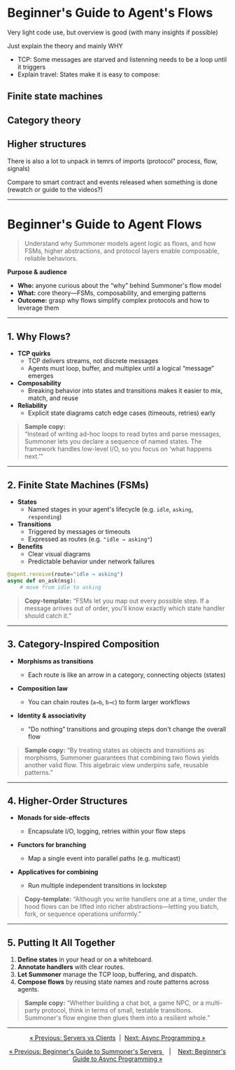 # Beginner's Guide to Agent's Flows

Very light code use, but overview is good (with many insights if possible)

Just explain the theory and mainly WHY
- TCP: Some messages are starved and listenning needs to be a loop until it triggers
- Explain travel: States make it is easy to compose: 

## Finite state machines 


## Category theory


## Higher structures



There is also a lot to unpack in temrs of imports (protocol" process, flow, signals)


Compare to smart contract and events released when something is done (rewatch or guide to the videos?)

------------


# Beginner's Guide to Agent Flows

> Understand why Summoner models agent logic as flows, and how FSMs, higher abstractions, and protocol layers enable composable, reliable behaviors.

**Purpose & audience**  
- **Who:** anyone curious about the “why” behind Summoner's flow model  
- **What:** core theory—FSMs, composability, and emerging patterns  
- **Outcome:** grasp why flows simplify complex protocols and how to leverage them  

---

## 1. Why Flows?

- **TCP quirks**  
  - TCP delivers streams, not discrete messages  
  - Agents must loop, buffer, and multiplex until a logical “message” emerges  
- **Composability**  
  - Breaking behavior into states and transitions makes it easier to mix, match, and reuse  
- **Reliability**  
  - Explicit state diagrams catch edge cases (timeouts, retries) early  

> **Sample copy:**  
> “Instead of writing ad-hoc loops to read bytes and parse messages, Summoner lets you declare a sequence of named states. The framework handles low-level I/O, so you focus on ‘what happens next.'”

---

## 2. Finite State Machines (FSMs)

- **States**  
  - Named stages in your agent's lifecycle (e.g. `idle`, `asking`, `responding`)  
- **Transitions**  
  - Triggered by messages or timeouts  
  - Expressed as routes (e.g. `"idle → asking"`)  
- **Benefits**  
  - Clear visual diagrams  
  - Predictable behavior under network failures  

```python
@agent.receive(route="idle → asking")
async def on_ask(msg):
    # move from idle to asking
````

> **Copy-template:**
> “FSMs let you map out every possible step. If a message arrives out of order, you'll know exactly which state handler should catch it.”

---

## 3. Category-Inspired Composition

* **Morphisms as transitions**

  * Each route is like an arrow in a category, connecting objects (states)
* **Composition law**

  * You can chain routes (`a→b`, `b→c`) to form larger workflows
* **Identity & associativity**

  * “Do nothing” transitions and grouping steps don't change the overall flow

> **Sample copy:**
> “By treating states as objects and transitions as morphisms, Summoner guarantees that combining two flows yields another valid flow. This algebraic view underpins safe, reusable patterns.”

---

## 4. Higher-Order Structures

* **Monads for side-effects**

  * Encapsulate I/O, logging, retries within your flow steps
* **Functors for branching**

  * Map a single event into parallel paths (e.g. multicast)
* **Applicatives for combining**

  * Run multiple independent transitions in lockstep

> **Copy-template:**
> “Although you write handlers one at a time, under the hood flows can be lifted into richer abstractions—letting you batch, fork, or sequence operations uniformly.”

---

## 5. Putting It All Together

1. **Define states** in your head or on a whiteboard.
2. **Annotate handlers** with clear routes.
3. **Let Summoner** manage the TCP loop, buffering, and dispatch.
4. **Compose flows** by reusing state names and route patterns across agents.

> **Sample copy:**
> “Whether building a chat bot, a game NPC, or a multi-party protocol, think in terms of small, testable transitions. Summoner's flow engine then glues them into a resilient whole.”

---

<p align="center">
  <a href="begin_server.md">&laquo; Previous: Servers vs Clients</a>
  &nbsp;|&nbsp;
  <a href="begin_async.md">Next: Async Programming &raquo;</a>
</p>



<p align="center">
  <a href="begin_server.md">&laquo; Previous: Beginner's Guide to Summoner's Servers </a> &nbsp;&nbsp;&nbsp;|&nbsp;&nbsp;&nbsp; <a href="begin_async.md">Next: Beginner's Guide to Async Programming &raquo;</a>
</p>